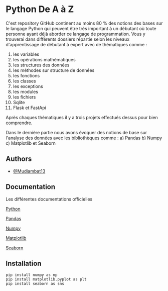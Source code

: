 
# Python De A à Z

C'est repository GitHub continent au moins 80 % des notions des bases sur le langage Python qui peuvent être très important à un débutant où toute personne ayant déjà aborder  ce langage de programmation. 
Vous y trouverai dans différents dossiers répartie selon les niveaux d'apprentissage de débutant à expert avec de thématiques comme :

1) les variables 
2) les opérations mathématiques
3) les structures des données
4) les méthodes sur structure de données
5) les fonctions
6) les classes
7) les exceptions
8) les modules
9) les fichiers
10) Sqlite
11) Flask et FastApi

Après chaques thématiques il y a trois projets effectués dessus pour bien comprendre. 

Dans le dernière partie nous avons évoquer des notions de base sur l'analyse des données avec les bibliothèques comme :
a) Pandas 
b) Numpy 
c) Matplotlib et Seaborn
## Authors

- [@Mudiambat13](https://www.github.com/Mudiambat13)


## Documentation
Les différentes documentations officielles

[Python](https://docs.python.org/3/)

[Pandas](https://pandas.pydata.org/) 

[Numpy](https://numpy.org/) 

[Matplotlib](https://matplotlib.org/) 

[Seaborn](https://seaborn.pydata.org/) 


## Installation 

```pip install pandas as pd
pip install numpy as np
pip install matplotlib.pyplot as plt
pip install seaborn as sns
```


    
